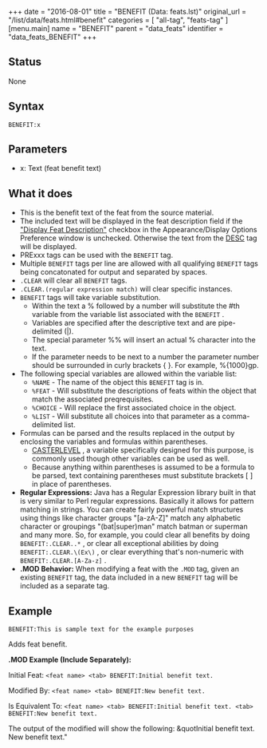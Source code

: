 +++
date = "2016-08-01"
title = "BENEFIT (Data: feats.lst)"
original_url = "/list/data/feats.html#benefit"
categories = [ "all-tag", "feats-tag" ]
[menu.main]
    name = "BENEFIT"
    parent = "data_feats"
    identifier = "data_feats_BENEFIT"
+++

## Status

None

## Syntax

`BENEFIT:x`

## Parameters

-   x: Text (feat benefit text)



What it does
------------

-   This is the benefit text of the feat from the source material.
-   The included text will be displayed in the feat description field if
    the ["Display Feat
    Description"](/menu/settings/appearance/display.html) checkbox in
    the Appearance/Display Options Preference window is unchecked.
    Otherwise the text from the [DESC](/list/data/feats.html#desc) tag
    will be displayed.
-   PRExxx tags can be used with the `BENEFIT` tag.
-   Multiple `BENEFIT` tags per line are allowed with all qualifying
    `BENEFIT` tags being concatonated for output and separated
    by spaces.
-   `.CLEAR` will clear all `BENEFIT` tags.
-   `.CLEAR.(regular expression match)` will clear specific instances.
-   `BENEFIT` tags will take variable substitution.
    -   Within the text a % followed by a number will substitute the
        \#th variable from the variable list associated with the
        `BENEFIT` .
    -   Variables are specified after the descriptive text and are
        pipe-delimited (|).
    -   The special parameter %% will insert an actual % character into
        the text.
    -   If the parameter needs to be next to a number the parameter
        number should be surrounded in curly brackets { }. For
        example, %{1000}gp.
-   The following special variables are allowed within the variable
    list:
    -   `%NAME` - The name of the object this `BENEFIT` tag is in.
    -   `%FEAT` - Will substitute the descriptions of feats within the
        object that match the associated preqrequisites.
    -   `%CHOICE` - Will replace the first associated choice in
        the object.
    -   `%LIST` - Will substitute all choices into that parameter as a
        comma-delimited list.
-   Formulas can be parsed and the results replaced in the output by
    enclosing the variables and formulas within parentheses.
    -   [CASTERLEVEL](/list/data/feats.html#casterlevel) , a variable
        specifically designed for this purpose, is commonly used though
        other variables can be used as well.
    -   Because anything within parentheses is assumed to be a formula
        to be parsed, text containing parentheses must substitute
        brackets \[ \] in place of parentheses.
-   **Regular Expressions:** Java has a Regular Expression library built
    in that is very similar to Perl regular expressions. Basically it
    allows for pattern matching in strings. You can create fairly
    powerful match structures using things like character groups
    "\[a-zA-Z\]" match any alphabetic character or groupings
    "(bat|super)man" match batman or superman and many more. So,
    for example, you could clear all benefits by doing
    `BENEFIT:.CLEAR..*` , or clear all exceptional abilities by doing
    `BENEFIT:.CLEAR.\(Ex\)` , or clear everything that's non-numeric
    with `BENEFIT:.CLEAR.[A-Za-z]` .
-   **.MOD Behavior:** When modifying a feat with the `.MOD` tag, given
    an existing `BENEFIT` tag, the data included in a new `BENEFIT` tag
    will be included as a separate tag.

Example
-------

`BENEFIT:This is sample text for the example purposes`

Adds feat benefit.

**.MOD Example (Include Separately):**

Initial Feat: `<feat name> <tab> BENEFIT:Initial benefit text.`

Modified By: `<feat name> <tab> BENEFIT:New benefit text.`

Is Equivalent To:
`<feat name> <tab> BENEFIT:Initial benefit text. <tab> BENEFIT:New benefit text.`

The output of the modified will show the following: &quotInitial benefit
text. New benefit text."


